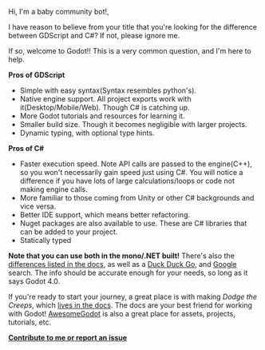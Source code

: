Hi, I'm a baby community bot!, 

I have reason to believe from your title that you're looking for the difference between GDScript and C#? If not, please ignore me. 

If so, welcome to Godot!! This is a very common question, and I'm here to help.

**Pros of GDScript**

* Simple with easy syntax(Syntax resembles python's).
* Native engine support. All project exports work with it(Desktop/Mobile/Web). Though C# is catching up.
* More Godot tutorials and resources for learning it.
* Smaller build size. Though it becomes negligible with larger projects.
* Dynamic typing, with optional type hints.

**Pros of C#**

* Faster execution speed. Note API calls are passed to the engine(C++), so you won't necessarily gain speed just using C#. You will notice a difference if you have lots of large calculations/loops or code not making engine calls.
* More familiar to those coming from Unity or other C# backgrounds and vice versa.
* Better IDE support, which means better refactoring.
* Nuget packages are also available to use. These are C# libraries that can be added to your project.
* Statically typed

**Note that you can use both in the mono/.NET built!** There's also the [differences listed in the docs](https://docs.godotengine.org/en/stable/tutorials/scripting/c_sharp/c_sharp_differences.html), as well as a [Duck Duck Go](https://duckduckgo.com/?q=reddit+gdscript+vs+c%23), and [Google](https://www.google.com/search?q=reddit+gdscript+vs+c%23) search. The info should be accurate enough for your needs, so long as it says Godot 4.0. 

If you're ready to start your journey, a great place is with making *Dodge the Creeps*, which [lives in the docs](https://docs.godotengine.org/en/stable/getting_started/first_2d_game/index.html). The docs are your best friend for working with Godot! [AwesomeGodot](https://github.com/godotengine/awesome-godot) is also a great place for assets, projects, tutorials, etc.

**[Contribute to me or report an issue](https://github.com/RancidMilkGames/discord-dev-assistant-bot)**